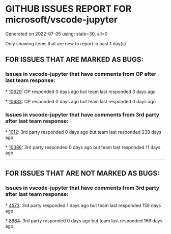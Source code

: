 
# GITHUB ISSUES REPORT FOR microsoft/vscode-jupyter


Generated on 2022-07-05 using: stale=30, all=0


Only showing items that are new to report in past 1 day(s)


## FOR ISSUES THAT ARE MARKED AS BUGS:


### Issues in vscode-jupyter that have comments from OP after last team response:


\* [10629](https://github.com/microsoft/vscode-jupyter/issues/10629 "Failed to start the Kernel. "): OP responded 0 days ago but team last responded 3 days ago

\* [10683](https://github.com/microsoft/vscode-jupyter/issues/10683 "searchbox in jupyter not displaying correctly (Too short)"): OP responded 0 days ago but team last responded 0 days ago

### Issues in vscode-jupyter that have comments from 3rd party after last team response:


\* [1012](https://github.com/microsoft/vscode-jupyter/issues/1012 "IPython.display.Audio not working for WAV audio"): 3rd party responded 0 days ago but team last responded 238 days ago

\* [10386](https://github.com/microsoft/vscode-jupyter/issues/10386 "Interactive plots using bqplot due to an error with zmq"): 3rd party responded 0 days ago but team last responded 11 days ago

---

## FOR ISSUES THAT ARE NOT MARKED AS BUGS:


### Issues in vscode-jupyter that have comments from 3rd party after last team response:


\* [4573](https://github.com/microsoft/vscode-jupyter/issues/4573 "Support a notebook &quot;scratch pad&quot; and/or integrate interactive window experience for notebooks"): 3rd party responded 1 days ago but team last responded 159 days ago

\* [8664](https://github.com/microsoft/vscode-jupyter/issues/8664 "Enable Jupyter Extension for web-based hosts (github.dev, vscode.dev)"): 3rd party responded 0 days ago but team last responded 166 days ago
